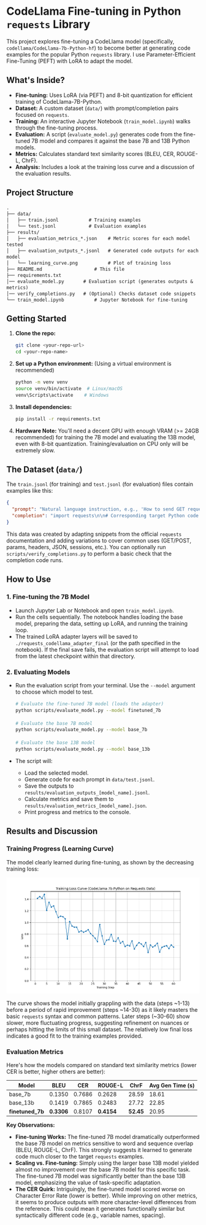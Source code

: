 # CodeLlama Fine-tuning in Python `requests` Library

This project explores fine-tuning a CodeLlama model (specifically, `codellama/CodeLlama-7b-Python-hf`) to become better at generating code examples for the popular Python `requests` library. I use Parameter-Efficient Fine-Tuning (PEFT) with LoRA to adapt the model.

## What's Inside?

*   **Fine-tuning:** Uses LoRA (via PEFT) and 8-bit quantization for efficient training of CodeLlama-7B-Python.
*   **Dataset:** A custom dataset (`data/`) with prompt/completion pairs focused on `requests`.
*   **Training:** An interactive Jupyter Notebook (`train_model.ipynb`) walks through the fine-tuning process.
*   **Evaluation:** A script (`evaluate_model.py`) generates code from the fine-tuned 7B model and compares it against the base 7B and 13B Python models.
*   **Metrics:** Calculates standard text similarity scores (BLEU, CER, ROUGE-L, ChrF).
*   **Analysis:** Includes a look at the training loss curve and a discussion of the evaluation results.

## Project Structure

```
.
├── data/
│   ├── train.jsonl           # Training examples
│   └── test.jsonl            # Evaluation examples
├── results/
│   ├── evaluation_metrics_*.json    # Metric scores for each model tested
│   ├── evaluation_outputs_*.jsonl   # Generated code outputs for each model
│   └── learning_curve.png           # Plot of training loss
├── README.md                   # This file
├── requirements.txt
│── evaluate_model.py       # Evaluation script (generates outputs & metrics)
│── verify_completions.py   # (Optional) Checks dataset code snippets
└── train_model.ipynb           # Jupyter Notebook for fine-tuning
```

## Getting Started

1.  **Clone the repo:**
    ```bash
    git clone <your-repo-url>
    cd <your-repo-name>
    ```
2.  **Set up a Python environment:** (Using a virtual environment is recommended)
    ```bash
    python -m venv venv
    source venv/bin/activate  # Linux/macOS
    venv\Scripts\activate    # Windows
    ```
3.  **Install dependencies:**
    ```bash
    pip install -r requirements.txt
    ```
4.  **Hardware Note:** You'll need a decent GPU with enough VRAM (>= 24GB recommended) for training the 7B model and evaluating the 13B model, even with 8-bit quantization. Training/evaluation on CPU only will be extremely slow.

## The Dataset (`data/`)

The `train.jsonl` (for training) and `test.jsonl` (for evaluation) files contain examples like this:

```json
{
  "prompt": "Natural language instruction, e.g., 'How to send GET request with params?'",
  "completion": "import requests\n\n# Corresponding target Python code...\nresponse = requests.get(...)\nprint(...)"
}
```

This data was created by adapting snippets from the official `requests` documentation and adding variations to cover common uses (GET/POST, params, headers, JSON, sessions, etc.). You can optionally run `scripts/verify_completions.py` to perform a basic check that the completion code runs.

## How to Use

### 1. Fine-tuning the 7B Model

*   Launch Jupyter Lab or Notebook and open `train_model.ipynb`.
*   Run the cells sequentially. The notebook handles loading the base model, preparing the data, setting up LoRA, and running the training loop.
*   The trained LoRA adapter layers will be saved to `./requests_codellama_adapter_final` (or the path specified in the notebook). If the final save fails, the evaluation script will attempt to load from the latest checkpoint within that directory.

### 2. Evaluating Models

*   Run the evaluation script from your terminal. Use the `--model` argument to choose which model to test.

    ```bash
    # Evaluate the fine-tuned 7B model (loads the adapter)
    python scripts/evaluate_model.py --model finetuned_7b

    # Evaluate the base 7B model
    python scripts/evaluate_model.py --model base_7b

    # Evaluate the base 13B model
    python scripts/evaluate_model.py --model base_13b
    ```
*   The script will:
    *   Load the selected model.
    *   Generate code for each prompt in `data/test.jsonl`.
    *   Save the outputs to `results/evaluation_outputs_[model_name].jsonl`.
    *   Calculate metrics and save them to `results/evaluation_metrics_[model_name].json`.
    *   Print progress and metrics to the console.

## Results and Discussion

### Training Progress (Learning Curve)

The model clearly learned during fine-tuning, as shown by the decreasing training loss:

![Learning Curve](results/learning_curve.png)

The curve shows the model initially grappling with the data (steps ~1-13) before a period of rapid improvement (steps ~14-30) as it likely masters the basic `requests` syntax and common patterns. Later steps (~30-60) show slower, more fluctuating progress, suggesting refinement on nuances or perhaps hitting the limits of this small dataset. The relatively low final loss indicates a good fit to the training examples provided.

### Evaluation Metrics

Here's how the models compared on standard text similarity metrics (lower CER is better, higher others are better):

| Model         | BLEU    | CER     | ROUGE-L | ChrF    | Avg Gen Time (s) |
|---------------|---------|---------|---------|---------|-----------------|
| base_7b       | 0.1350  | 0.7686  | 0.2628  | 28.59   | 18.61           |
| base_13b      | 0.1419  | 0.7865  | 0.2483  | 27.72   | 22.85           |
| **finetuned_7b**| **0.3306**| 0.8107  | **0.4154**| **52.45** | 20.95           |

**Key Observations:**

*   **Fine-tuning Works:** The fine-tuned 7B model dramatically outperformed the base 7B model on metrics sensitive to word and sequence overlap (BLEU, ROUGE-L, ChrF). This strongly suggests it learned to generate code much closer to the target `requests` examples.
*   **Scaling vs. Fine-tuning:** Simply using the larger base 13B model yielded almost no improvement over the base 7B model for this specific task. The fine-tuned 7B model was significantly better than the base 13B model, emphasizing the value of task-specific adaptation.
*   **The CER Quirk:** Intriguingly, the fine-tuned model scored worse on Character Error Rate (lower is better). While improving on other metrics, it seems to produce outputs with more character-level differences from the reference. This could mean it generates functionally similar but syntactically different code (e.g., variable names, spacing).